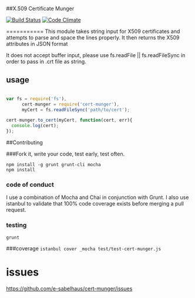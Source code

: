 ##X.509 Certificate Munger

[![Build Status](https://travis-ci.org/e-sabelhaus/cert-munger.svg?branch=master)](https://travis-ci.org/e-sabelhaus/cert-munger) [![Code Climate](https://codeclimate.com/github/e-sabelhaus/cert-munger/badges/gpa.svg)](https://codeclimate.com/github/e-sabelhaus/cert-munger)

===========
This module takes string input for X509 certificates and attempts to parse and space the lines properly. It then returns the X509 attributes in JSON format

It does not accept buffer input, please use fs.readFile || fs.readFileSync in order to pass in .crt file as string.

## usage
```js

var fs = require('fs'),
      cert-munger = require('cert-munger'),
      myCert = fs.readFileSync('path/to/cert');

cert-munger.to_cert(myCert, function(cert, err){
  console.log(cert);
});

```

##Contributing



###Fork it, write your code, test early, test often.
```
npm install -g grunt grunt-cli mocha
npm install
```

### code of conduct
I use a combination of Mocha and Chai in conjunction with Grunt. I also use istanbul to validate that 100% code coverage exists before merging a pull request.

### testing
`grunt`

###coverage
`istanbul cover _mocha test/test-cert-munger.js`

# issues
https://github.com/e-sabelhaus/cert-munger/issues
